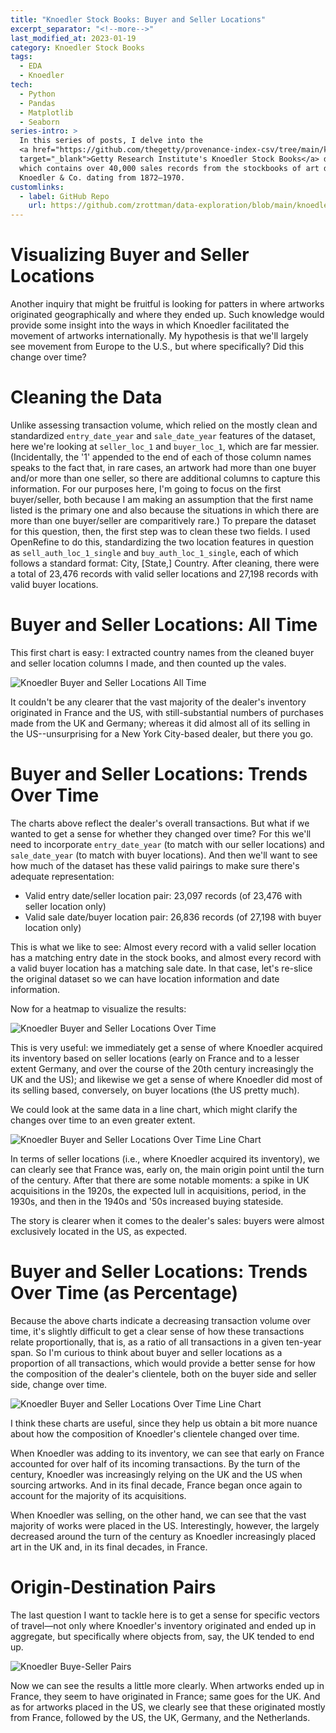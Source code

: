 ```yaml
---
title: "Knoedler Stock Books: Buyer and Seller Locations"
excerpt_separator: "<!--more-->"
last_modified_at: 2023-01-19
category: Knoedler Stock Books
tags:
  - EDA
  - Knoedler
tech:
  - Python
  - Pandas
  - Matplotlib
  - Seaborn
series-intro: >
  In this series of posts, I delve into the 
  <a href="https://github.com/thegetty/provenance-index-csv/tree/main/knoedler" 
  target="_blank">Getty Research Institute's Knoedler Stock Books</a> dataset, 
  which contains over 40,000 sales records from the stockbooks of art dealer M. 
  Knoedler & Co. dating from 1872–1970.
customlinks:
  - label: GitHub Repo
    url: https://github.com/zrottman/data-exploration/blob/main/knoedler/04_origins-and-destinations.ipynb
---
```


# Visualizing Buyer and Seller Locations
Another inquiry that might be fruitful is looking for patters in where artworks originated geographically and where they ended up. Such knowledge would provide some insight into the ways in which Knoedler facilitated the movement of artworks internationally. My hypothesis is that we'll largely see movement from Europe to the U.S., but where specifically? Did this change over time?

<!--more-->


# Cleaning the Data
Unlike assessing transaction volume, which relied on the mostly clean and standardized `entry_date_year` and `sale_date_year` features of the dataset, here we're looking at `seller_loc_1` and `buyer_loc_1`, which are far messier. (Incidentally, the '1' appended to the end of each of those column names speaks to the fact that, in rare cases, an artwork had more than one buyer and/or more than one seller, so there are additional columns to capture this information. For our purposes here, I'm going to focus on the first buyer/seller, both because I am making an assumption that the first name listed is the primary one and also because the situations in which there are more than one buyer/seller are comparitively rare.) To prepare the dataset for this question, then, the first step was to clean these two fields. I used OpenRefine to do this, standardizing the two location features in question as `sell_auth_loc_1_single` and `buy_auth_loc_1_single`, each of which follows a standard format: City, [State,] Country. After cleaning, there were a total of 23,476 records with valid seller locations and 27,198 records with valid buyer locations.


# Buyer and Seller Locations: All Time
This first chart is easy: I extracted country names from the cleaned buyer and seller location columns I made, and then counted up the vales.

![Knoedler Buyer and Seller Locations All Time](/assets/images/knoedler-buyer-and-seller-locations-all-time.png)

It couldn't be any clearer that the vast majority of the dealer's inventory originated in France and the US, with still-substantial numbers of purchases made from the UK and Germany; whereas it did almost all of its selling in the US--unsurprising for a New York City-based dealer, but there you go.


# Buyer and Seller Locations: Trends Over Time
The charts above reflect the dealer's overall transactions. But what if we wanted to get a sense for whether they changed over time? For this we'll need to incorporate `entry_date_year` (to match with our seller locations) and `sale_date_year` (to match with buyer locations). And then we'll want to see how much of the dataset has these valid pairings to make sure there's adequate representation:
- Valid entry date/seller location pair: 23,097 records (of 23,476 with seller location only)
- Valid sale date/buyer location pair: 26,836 records (of 27,198 with buyer location only)

This is what we like to see: Almost every record with a valid seller location has a matching entry date in the stock books, and almost every record with a valid buyer location has a matching sale date. In that case, let's re-slice the original dataset so we can have location information and date information.

Now for a heatmap to visualize the results:

![Knoedler Buyer and Seller Locations Over Time](/assets/images/knoedler-buyer-and-seller-locations-over-time-heatmap.png)

This is very useful: we immediately get a sense of where Knoedler acquired its inventory based on seller locations (early on France and to a lesser extent Germany, and over the course of the 20th century increasingly the UK and the US); and likewise we get a sense of where Knoedler did most of its selling based, conversely, on buyer locations (the US pretty much).

We could look at the same data in a line chart, which might clarify the changes over time to an even greater extent.

![Knoedler Buyer and Seller Locations Over Time Line Chart](/assets/images/knoedler-buyer-and-seller-locations-over-time-line.png)

In terms of seller locations (i.e., where Knoedler acquired its inventory), we can clearly see that France was, early on, the main origin point until the turn of the century. After that there are some notable moments: a spike in UK acquisitions in the 1920s, the expected lull in acquisitions, period, in the 1930s, and then in the 1940s and '50s increased buying stateside.

The story is clearer when it comes to the dealer's sales: buyers were almost exclusively located in the US, as expected.


# Buyer and Seller Locations: Trends Over Time (as Percentage)
Because the above charts indicate a decreasing transaction volume over time, it's slightly difficult to get a clear sense of how these transactions relate proportionally, that is, as a ratio of all transactions in a given ten-year span. So I'm curious to think about buyer and seller locations as a proportion of all transactions, which would provide a better sense for how the composition of the dealer's clientele, both on the buyer side and seller side, change over time.

![Knoedler Buyer and Seller Locations Over Time Line Chart](/assets/images/knoedler-buyer-and-seller-locations-over-time-as-pct-line.png)

I think these charts are useful, since they help us obtain a bit more nuance about how the composition of Knoedler's clientele changed over time.

When Knoedler was adding to its inventory, we can see that early on France accounted for over half of its incoming transactions. By the turn of the century, Knoedler was increasingly relying on the UK and the US when sourcing artworks. And in its final decade, France began once again to account for the majority of its acquisitions.

When Knoedler was selling, on the other hand, we can see that the vast majority of works were placed in the US. Interestingly, however, the largely decreased around the turn of the century as Knoedler increasingly placed art in the UK and, in its final decades, in France.


# Origin-Destination Pairs
The last question I want to tackle here is to get a sense for specific vectors of travel—not only where Knoedler's inventory originated and ended up in aggregate, but specifically where objects from, say, the UK tended to end up.

![Knoedler Buye-Seller Pairs](/assets/images/knoedler-buyer-seller-pairs.png)

Now we can see the results a little more clearly. When artworks ended up in France, they seem to have originated in France; same goes for the UK. And as for artworks placed in the US, we clearly see that these originated mostly from France, followed by the US, the UK, Germany, and the Netherlands.
